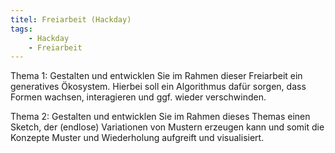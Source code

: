 ```yaml
---
titel: Freiarbeit (Hackday)
tags: 
    - Hackday
    - Freiarbeit
---
```


Thema 1: Gestalten und entwicklen Sie im Rahmen dieser Freiarbeit ein generatives Ökosystem. Hierbei soll ein Algorithmus dafür sorgen, dass Formen wachsen, interagieren und ggf. wieder verschwinden. 

Thema 2: Gestalten und entwicklen Sie im Rahmen dieses Themas einen Sketch, der (endlose) Variationen von Mustern erzeugen kann und somit  die Konzepte Muster und Wiederholung aufgreift und visualisiert.


<!--
Gestalten und entwicklen Sie im Rahmen dieser Freiarbeit einen Sketch der eine **Transformation**, also eine Veränderung über die Zeit oder die Fläche, visualsiert. Die Veränderung kann ohne äußere Einwirkung statt finden. Der Sketch kann aber auch auf Impulse, Interaktionen oder andere Werte von außen reagieren. Wichtig ist, dass die Transformation wiederkehrend ist, sprich der Ausgangszustand wiedererlangt wird.-->

<!--
Gestalten und entwickeln Sie im Rahmen dieser Freiarbeit einen interessanten Sketch, der sich mit dem Mapping oder der Visualisierung von Daten befasst. Im Ergebnis muss kein Sketch entstehen, welcher die zugrunde liegenden Daten erklärt oder verständlich macht, sondern auch Visualisierungen, die mit den Daten spielen, selbige auf interessante Weise rearrangieren oder inszenieren sind sehr willkommen.

Hierbei können verschiedenste Daten als Basis genommen werden. Anbei einige Beispiele:

## Daten aus externen Datenquellen/-portalen:

- [Artnome](https://www.artnome.com/art-data)
- [NASA Earth Observation Data](https://www.earthdata.nasa.gov)
- [14 Datasets for Your Next Data Science Project](https://towardsdatascience.com/14-datasets-for-your-next-data-science-project-f5fca7f75e32)
- [GOVDATA](https://www.govdata.de)
- [Offene Daten Köln](https://www.offenedaten-koeln.de)
- [Statistisches Bundesamt](https://www.destatis.de/DE/Home/_inhalt.html)
- [The official portal for European data](https://data.europa.eu/data/datasets?locale=de)
- [WHO data collections](https://www.who.int/data/collections)

Und es gäbe noch unzählige andere Portale :)

## Daten aus APIs
- [Flickr](https://www.flickr.com/services/api/)
- [Spotify](https://developer.spotify.com/documentation/web-api/)
- [New York Times](https://developer.nytimes.com/apis)
- [Reddit](https://www.reddit.com/dev/api)
- [Instagram](https://developers.facebook.com/docs/instagram)
- [National Weather Service](https://www.weather.gov/documentation/services-web-api)
- [Skywatch](https://skywatch.com/satellite-imagery-api/)
- [Twitter](https://developer.twitter.com/en/docs)

Und es gäbe noch unzählige andere APIs :)

## Daten aus Eingabequellen:
- Maus
- Tastatur
- Kamera
- Mikrofon
- Sensoren

## Daten aus Daten
- Zeit
- Musik
- Bilder
- Filme
-->
